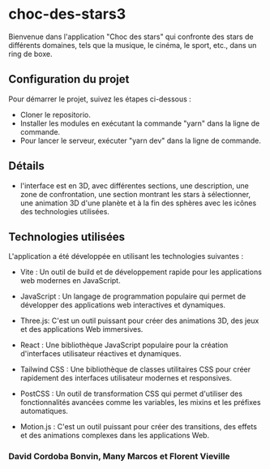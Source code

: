 # choc-des-stars3

Bienvenue dans l'application "Choc des stars" qui confronte des stars de différents domaines, tels que la musique, le cinéma, le sport, etc., dans un ring de boxe.


## Configuration du projet

Pour démarrer le projet, suivez les étapes ci-dessous :

 - Cloner le repositorio.
 - Installer les modules en exécutant la commande "yarn" dans la ligne de commande.
 - Pour lancer le serveur, exécuter "yarn dev" dans la ligne de commande.
   
## Détails

- l'interface est en 3D, avec différentes sections, une description, une zone de confrontation, une section montrant les stars à sélectionner, une animation 3D d'une planète et à la fin des sphères avec les icônes des technologies utilisées.

## Technologies utilisées
L'application a été développée en utilisant les technologies suivantes :

- Vite : Un outil de build et de développement rapide pour les applications web modernes en JavaScript.

- JavaScript : Un langage de programmation populaire qui permet de développer des applications web interactives et dynamiques.

- Three.js: C'est un outil puissant pour créer des animations 3D, des jeux et des applications Web immersives.

- React : Une bibliothèque JavaScript populaire pour la création d'interfaces utilisateur réactives et dynamiques.

- Tailwind CSS : Une bibliothèque de classes utilitaires CSS pour créer rapidement des interfaces utilisateur modernes et responsives.

- PostCSS : Un outil de transformation CSS qui permet d'utiliser des fonctionnalités avancées comme les variables, les mixins et les préfixes automatiques.

- Motion.js : C'est un outil puissant pour créer des transitions, des effets et des animations complexes dans les applications Web.



### David Cordoba Bonvin,  Many Marcos et Florent Vieville   
